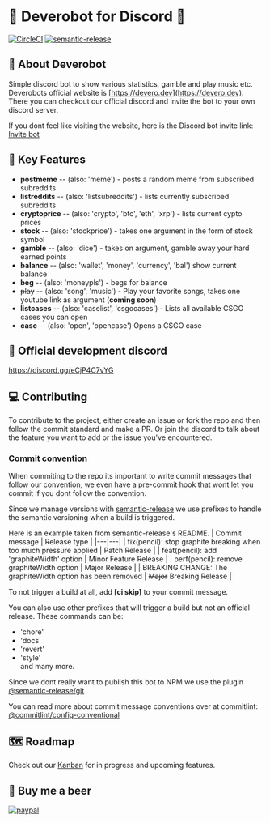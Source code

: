 # 🤖 Deverobot for Discord 🤖
[![CircleCI](https://circleci.com/gh/kimmymonassar/DeveroBot.svg?style=shield)](https://github.com/kimmymonassar/DeveroBot) [![semantic-release](https://img.shields.io/badge/%20%20%F0%9F%93%A6%F0%9F%9A%80-semantic--release-e10079.svg)](https://github.com/semantic-release/semantic-release)

## 💬 About Deverobot
Simple discord bot to show various statistics, gamble and play music etc.
Deverobots official website is [https://devero.dev](https://devero.dev). There you can checkout our official discord and invite the bot to your own discord server.

If you dont feel like visiting the website, here is the Discord bot invite link:  
[Invite bot](https://discord.com/api/oauth2/authorize?client_id=774981128419409960&permissions=3536896&scope=bot)

## 🔑 Key Features
  - **postmeme** -- (also: 'meme') - posts a random meme from subscribed subreddits
  - **listreddits** -- (also: 'listsubreddits') - lists currently subscribed subreddits
  - **cryptoprice** -- (also: 'crypto', 'btc', 'eth', 'xrp') - lists current cypto prices
  - **stock** -- (also: 'stockprice') - takes one argument in the form of stock symbol 
  - **gamble** -- (also: 'dice') - takes on argument, gamble away your hard earned points
  - **balance** -- (also: 'wallet', 'money', 'currency', 'bal') show current balance
  - **beg** -- (also: 'moneypls') - begs for balance
  - ~~play~~ -- (also: 'song', 'music') - Play your favorite songs, takes one youtube link as argument (**coming soon**)
  - **listcases** -- (also: 'caselist', 'csgocases') - Lists all available CSGO cases you can open
  - **case** -- (also: 'open', 'opencase') Opens a CSGO case

## 🔗 Official development discord
https://discord.gg/eCjP4C7vYG

## 💻 Contributing
To contribute to the project, either create an issue or fork the repo and then follow the commit standard and make a PR. Or join the discord to talk about the feature you want to add or the issue you've encountered.

### Commit convention
When commiting to the repo its important to write commit messages that follow our convention, we even have a pre-commit hook that wont let you commit if you dont follow the convention.

Since we manage versions with [semantic-release](https://github.com/semantic-release/semantic-release) we use prefixes to handle the semantic versioning when a build is triggered.

Here is an example taken from semantic-release's README.
| Commit message | Release type |
|---|---|
| fix(pencil): stop graphite breaking when too much pressure applied  | Patch Release |
| feat(pencil): add 'graphiteWidth' option	  | Minor Feature Release |
| perf(pencil): remove graphiteWidth option  | Major Release |
| BREAKING CHANGE: The graphiteWidth option has been removed | ~~Major~~ Breaking Release |

To not trigger a build at all, add **[ci skip]** to your commit message.

You can also use other prefixes that will trigger a build but not an official release.
These commands can be:
- 'chore'
- 'docs'
- 'revert'
- 'style'  
and many more.

Since we dont really want to publish this bot to NPM we use the plugin [@semantic-release/git](https://github.com/semantic-release/git)

You can read more about commit message conventions over at commitlint:  
[@commitlint/config-conventional](https://github.com/conventional-changelog/commitlint/tree/master/%40commitlint/config-conventional)

## 🗺️ Roadmap
Check out our [Kanban](https://github.com/kimmymonassar/DeveroBot/projects/1) for in progress and upcoming features.

## 🍺 Buy me a beer
[![paypal](https://img.shields.io/static/v1?label=paypal&message=donate&color=success&logo=PayPal&style=for-the-badge)](https://paypal.me/deverobot)

